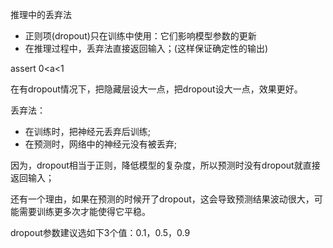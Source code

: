推理中的丢弃法

* 正则项(dropout)只在训练中使用：它们影响模型参数的更新
* 在推理过程中，丢弃法直接返回输入；(这样保证确定性的输出)

assert 0<a<1

在有dropout情况下，把隐藏层设大一点，把dropout设大一点，效果更好。

丢弃法：
* 在训练时，把神经元丢弃后训练;
* 在预测时，网络中的神经元没有被丢弃;

因为，dropout相当于正则，降低模型的复杂度，所以预测时没有dropout就直接返回输入；

还有一个理由，如果在预测的时候开了dropout，这会导致预测结果波动很大，可能需要训练更多次才能使得它平稳。

dropout参数建议选如下3个值：0.1，0.5，0.9

